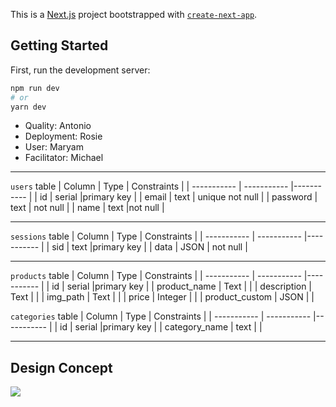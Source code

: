 This is a [Next.js](https://nextjs.org/) project bootstrapped with [`create-next-app`](https://github.com/vercel/next.js/tree/canary/packages/create-next-app).

## Getting Started

First, run the development server:

```bash
npm run dev
# or
yarn dev
```
- Quality: Antonio
- Deployment: Rosie
- User: Maryam
- Facilitator: Michael

---
`users` table
| Column      | Type | Constraints |
| ----------- | ----------- |----------- |
| id      | serial       |primary key       |
| email   | text   | unique not null        |
| password      | text       | not null     |
| name   | text   |not null        |

---



`sessions` table
| Column      | Type | Constraints |
| ----------- | ----------- |----------- |
| sid      | text       |primary key       |
| data  | JSON    | not null |

---

`products` table
| Column      | Type | Constraints |
| ----------- | ----------- |----------- |
| id      | serial       |primary key       |
| product_name   | Text     | |
| description  | Text        |        |
| img_path   | Text        |        |
| price   | Integer        |        |
| product_custom   | JSON         |        |


`categories` table
| Column      | Type | Constraints |
| ----------- | ----------- |----------- |
| id      | serial       |primary key       |
| category_name      | text       |     |


---

## Design Concept

![](https://i.imgur.com/mq5gcTV.png)